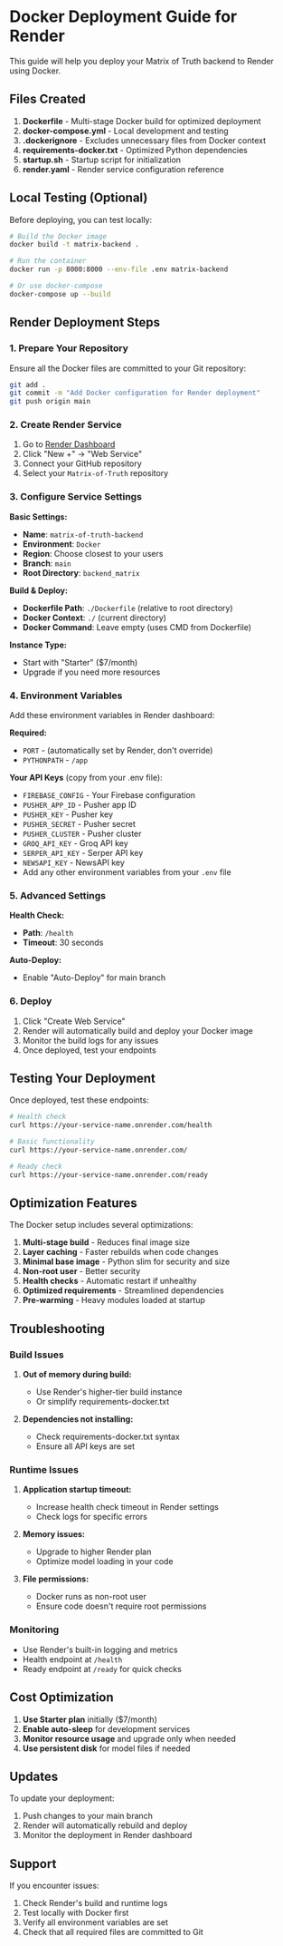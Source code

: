 # Docker Deployment Guide for Render

This guide will help you deploy your Matrix of Truth backend to Render using Docker.

## Files Created

1. **Dockerfile** - Multi-stage Docker build for optimized deployment
2. **docker-compose.yml** - Local development and testing
3. **.dockerignore** - Excludes unnecessary files from Docker context
4. **requirements-docker.txt** - Optimized Python dependencies
5. **startup.sh** - Startup script for initialization
6. **render.yaml** - Render service configuration reference

## Local Testing (Optional)

Before deploying, you can test locally:

```bash
# Build the Docker image
docker build -t matrix-backend .

# Run the container
docker run -p 8000:8000 --env-file .env matrix-backend

# Or use docker-compose
docker-compose up --build
```

## Render Deployment Steps

### 1. Prepare Your Repository

Ensure all the Docker files are committed to your Git repository:

```bash
git add .
git commit -m "Add Docker configuration for Render deployment"
git push origin main
```

### 2. Create Render Service

1. Go to [Render Dashboard](https://dashboard.render.com/)
2. Click "New +" → "Web Service"
3. Connect your GitHub repository
4. Select your `Matrix-of-Truth` repository

### 3. Configure Service Settings

**Basic Settings:**
- **Name**: `matrix-of-truth-backend`
- **Environment**: `Docker`
- **Region**: Choose closest to your users
- **Branch**: `main`
- **Root Directory**: `backend_matrix`

**Build & Deploy:**
- **Dockerfile Path**: `./Dockerfile` (relative to root directory)
- **Docker Context**: `./` (current directory)
- **Docker Command**: Leave empty (uses CMD from Dockerfile)

**Instance Type:**
- Start with "Starter" ($7/month)
- Upgrade if you need more resources

### 4. Environment Variables

Add these environment variables in Render dashboard:

**Required:**
- `PORT` - (automatically set by Render, don't override)
- `PYTHONPATH` - `/app`

**Your API Keys** (copy from your .env file):
- `FIREBASE_CONFIG` - Your Firebase configuration
- `PUSHER_APP_ID` - Pusher app ID
- `PUSHER_KEY` - Pusher key
- `PUSHER_SECRET` - Pusher secret
- `PUSHER_CLUSTER` - Pusher cluster
- `GROQ_API_KEY` - Groq API key
- `SERPER_API_KEY` - Serper API key
- `NEWSAPI_KEY` - NewsAPI key
- Add any other environment variables from your `.env` file

### 5. Advanced Settings

**Health Check:**
- **Path**: `/health`
- **Timeout**: 30 seconds

**Auto-Deploy:**
- Enable "Auto-Deploy" for main branch

### 6. Deploy

1. Click "Create Web Service"
2. Render will automatically build and deploy your Docker image
3. Monitor the build logs for any issues
4. Once deployed, test your endpoints

## Testing Your Deployment

Once deployed, test these endpoints:

```bash
# Health check
curl https://your-service-name.onrender.com/health

# Basic functionality
curl https://your-service-name.onrender.com/

# Ready check
curl https://your-service-name.onrender.com/ready
```

## Optimization Features

The Docker setup includes several optimizations:

1. **Multi-stage build** - Reduces final image size
2. **Layer caching** - Faster rebuilds when code changes
3. **Minimal base image** - Python slim for security and size
4. **Non-root user** - Better security
5. **Health checks** - Automatic restart if unhealthy
6. **Optimized requirements** - Streamlined dependencies
7. **Pre-warming** - Heavy modules loaded at startup

## Troubleshooting

### Build Issues

1. **Out of memory during build:**
   - Use Render's higher-tier build instance
   - Or simplify requirements-docker.txt

2. **Dependencies not installing:**
   - Check requirements-docker.txt syntax
   - Ensure all API keys are set

### Runtime Issues

1. **Application startup timeout:**
   - Increase health check timeout in Render settings
   - Check logs for specific errors

2. **Memory issues:**
   - Upgrade to higher Render plan
   - Optimize model loading in your code

3. **File permissions:**
   - Docker runs as non-root user
   - Ensure code doesn't require root permissions

### Monitoring

- Use Render's built-in logging and metrics
- Health endpoint at `/health`
- Ready endpoint at `/ready` for quick checks

## Cost Optimization

1. **Use Starter plan** initially ($7/month)
2. **Enable auto-sleep** for development services
3. **Monitor resource usage** and upgrade only when needed
4. **Use persistent disk** for model files if needed

## Updates

To update your deployment:

1. Push changes to your main branch
2. Render will automatically rebuild and deploy
3. Monitor the deployment in Render dashboard

## Support

If you encounter issues:

1. Check Render's build and runtime logs
2. Test locally with Docker first
3. Verify all environment variables are set
4. Check that all required files are committed to Git